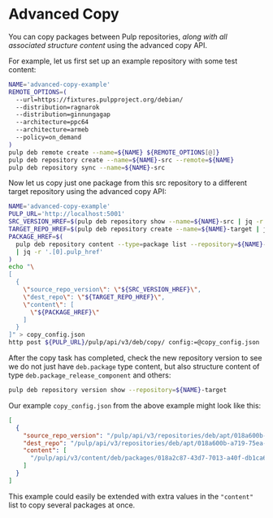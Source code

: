 # Advanced Copy

You can copy packages between Pulp repositories, *along with all associated structure content* using the advanced copy API.

For example, let us first set up an example repository with some test content:

```bash
NAME='advanced-copy-example'
REMOTE_OPTIONS=(
  --url=https://fixtures.pulpproject.org/debian/
  --distribution=ragnarok
  --distribution=ginnungagap
  --architecture=ppc64
  --architecture=armeb
  --policy=on_demand
)
pulp deb remote create --name=${NAME} ${REMOTE_OPTIONS[@]}
pulp deb repository create --name=${NAME}-src --remote=${NAME}
pulp deb repository sync --name=${NAME}-src
```

Now let us copy just one package from this src repository to a different target repository using the advanced copy API:

```bash
NAME='advanced-copy-example'
PULP_URL='http://localhost:5001'
SRC_VERSION_HREF=$(pulp deb repository show --name=${NAME}-src | jq -r '.latest_version_href')
TARGET_REPO_HREF=$(pulp deb repository create --name=${NAME}-target | jq -r '.pulp_href')
PACKAGE_HREF=$(
  pulp deb repository content --type=package list --repository=${NAME}-src \
  | jq -r '.[0].pulp_href'
)
echo "\
[
  {
    \"source_repo_version\": \"${SRC_VERSION_HREF}\",
    \"dest_repo\": \"${TARGET_REPO_HREF}\",
    \"content\": [
      \"${PACKAGE_HREF}\"
    ]
  }
]" > copy_config.json
http post ${PULP_URL}/pulp/api/v3/deb/copy/ config:=@copy_config.json
```

After the copy task has completed, check the new repository version to see we do not just have `deb.package` type content, but also structure content of type `deb.package_release_component` and others:

```bash
pulp deb repository version show --repository=${NAME}-target
```

Our example `copy_config.json` from the above example might look like this:

```json
[
  {
    "source_repo_version": "/pulp/api/v3/repositories/deb/apt/018a600b-06d1-71a8-ac7f-6275e8ed7fd7/versions/1/",
    "dest_repo": "/pulp/api/v3/repositories/deb/apt/018a600b-a719-75ea-b7b8-4916176496ba/",
    "content": [
      "/pulp/api/v3/content/deb/packages/018a2c87-43d7-7013-a40f-db1ca6e2f367/"
    ]
  }
]
```

This example could easily be extended with extra values in the `"content"` list to copy several packages at once.
